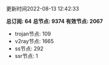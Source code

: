 更新时间2022-08-13 12:42:33

**总订阅: 64**
**总节点: 9374**
**有效节点: 2067**
- trojan节点: 109
- v2ray节点: 1665
- ss节点: 292
- ssr节点: 1
